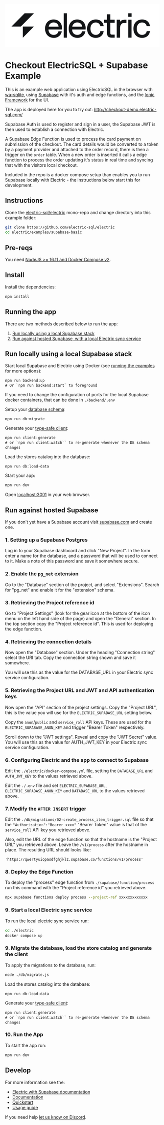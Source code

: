 <a href="https://electric-sql.com">
  <picture>
    <source media="(prefers-color-scheme: dark)"
        srcset="https://raw.githubusercontent.com/electric-sql/meta/main/identity/ElectricSQL-logo-light-trans.svg"
    />
    <source media="(prefers-color-scheme: light)"
        srcset="https://raw.githubusercontent.com/electric-sql/meta/main/identity/ElectricSQL-logo-black.svg"
    />
    <img alt="ElectricSQL logo"
        src="https://raw.githubusercontent.com/electric-sql/meta/main/identity/ElectricSQL-logo-black.svg"
    />
  </picture>
</a>

# Checkout ElectricSQL + Supabase Example

This is an example web application using ElectricSQL in the browser with [wa-sqlite](https://github.com/rhashimoto/wa-sqlite), using [Supabase](http://supabase.com) with it's auth and edge functions, and the [Ionic Framework](http://ionicframework.com) for the UI.

The app is deployed here for you to try out: http://checkout-demo.electric-sql.com/

Supabase Auth is used to register and sign in a user, the Supabase JWT is then used to establish a connection with Electric.

A Supabase Edge Function is used to process the card payment on submission of the checkout. The card details would be converted to a token by a payment provider and attached to the order record, there is then a trigger on the `order` table. When a new order is inserted it calls a edge function to process the order updating it's status in real time and syncing that with the visitors local checkout.

Included in the repo is a docker compose setup than enables you to run Supabase locally with Electric - the instructions below start this for development.

## Instructions

Clone the [electric-sql/electric](https://github.com/electric-sql/electric) mono-repo and change directory into this example folder:

```sh
git clone https://github.com/electric-sql/electric
cd electric/examples/supabase-basic
```

## Pre-reqs

You need [NodeJS >= 16.11 and Docker Compose v2](https://electric-sql.com/docs/usage/installation/prereqs).

## Install

Install the dependencies:

```sh
npm install
```

## Running the app

There are two methods described below to run the app:

1. [Run locally using a local Supabase stack](#run-locally-using-a-local-supabase-stack) 
2. [Run against hosted Supabase, with a local Electric sync service](#run-against-hosted-supabase)

## Run locally using a local Supabase stack

Start local Supabase and Electric using Docker (see [running the examples](https://electric-sql.com/docs/examples/notes/running) for more options):

```shell
npm run backend:up
# Or `npm run backend:start` to foreground
```

If you need to change the configuration of ports for the local Supabase docker containers, that can be done in `./backend/.env`

Setup your [database schema](https://electric-sql.com/docs/usage/data-modelling):

```shell
npm run db:migrate
```

Generate your [type-safe client](https://electric-sql.com/docs/usage/data-access/client):

```shell
npm run client:generate
# or `npm run client:watch`` to re-generate whenever the DB schema changes
```

Load the stores catalog into the database:

```shell
npm run db:load-data
```

Start your app:

```sh
npm run dev
```

Open [localhost:3001](http://localhost:5173) in your web browser.

## Run against hosted Supabase

If you don't yet have a Supabase account visit [supabase.com](supabase.com) and create one.

### 1. Setting up a Supabase Postgres

Log in to your Supabase dashboard and click "New Project". In the form enter a name for the database, and a password that will be used to connect to it. Make a note of this password and save it somewhere secure.

### 2. Enable the `pg_net` extension

Go to the "Database" section of the project, and select "Extensions". Search for "pg_net" and enable it for the "extension" schema.

### 3. Retrieving the Project reference id

Go to "Project Settings" (look for the gear icon at the bottom of the icon menu on the left hand side of the page) and open the "General" section. In the top section copy the "Project reference id". This is used for deploying the edge function.

### 4. Retrieving the connection details

Now open the "Database" section. Under the heading "Connection string" select the URI tab. Copy the connection string shown and save it somewhere.

You will use this as the value for the DATABASE_URL in your Electric sync service configuration.

### 5. Retrieving the Project URL and JWT and API authentication keys

Now open the "API" section of the project settings. Copy the "Project URL", this is the value you will use for the `ELECTRIC_SUPABASE_URL` setting below.

Copy the `anon`/`public` and `service_roll` API keys. These are used for the `ELECTRIC_SUPABASE_ANON_KEY` and trigger "Bearer Token" respectively.

Scroll down to the "JWT settings". Reveal and copy the "JWT Secret" value. You will use this as the value for AUTH_JWT_KEY in your Electric sync service configuration.

### 6. Configuring Electric and the app to connect to Supabase

Edit the `./electric/docker-compose.yml` file, setting the `DATABASE_URL` and `AUTH_JWT_KEY` to the values retrieved above.

Edit the `./.env` file and set `ELECTRIC_SUPABASE_URL`,  `ELECTRIC_SUPABASE_ANON_KEY` and `DATABASE_URL` to the values retrieved above. 

### 7. Modify the `AFTER INSERT` trigger

Edit the `./db/migrations/02-create_process_item_trigger.sql` file so that the `"Authorization":"Bearer xxxx"` "Bearer Token" value is that of the `service_roll` API key you retrieved above.

Also, edit the URL of the edge function so that the hostname is the "Project URL" you retrieved above. Leave the `/v1/process` after the hostname in place. The resulting URL should looks like:

```
'https://qwertyuiopasdfghjklz.supabase.co/functions/v1/process'
```

### 8. Deploy the Edge Function

To deploy the "process" edge function from `./supabase/function/process` run this command with the "Project reference id" you retrieved above.

```sh
npx supabase functions deploy process --project-ref xxxxxxxxxxxxx
```

### 9. Start a local Electric sync service

To run the local electric sync service run:

```sh
cd ./electric
docker compose up
```

### 9. Migrate the database, load the store catalog and generate the client

To apply the migrations to the database, run:

```sh
node ./db/migrate.js
```

Load the stores catalog into the database:

```shell
npm run db:load-data
```

Generate your [type-safe client](https://electric-sql.com/docs/usage/data-access/client):

```shell
npm run client:generate
# or `npm run client:watch`` to re-generate whenever the DB schema changes
```

### 10. Run the App

To start the app run:

```sh
npm run dev
```

## Develop

For more information see the:

- [Electric with Supabase documentation](https://electric-sql.com/docs/deployment/supabase)
- [Documentation](https://electric-sql.com/docs)
- [Quickstart](https://electric-sql.com/docs/quickstart)
- [Usage guide](https://electric-sql.com/docs/usage)

If you need help [let us know on Discord](https://discord.electric-sql.com).
